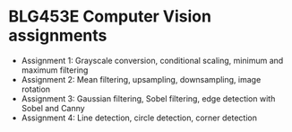 # BLG453E Computer Vision assignments

- Assignment 1: Grayscale conversion, conditional scaling, minimum and maximum filtering
- Assignment 2: Mean filtering, upsampling, downsampling, image rotation
- Assignment 3: Gaussian filtering, Sobel filtering, edge detection with Sobel and Canny
- Assignment 4: Line detection, circle detection, corner detection
